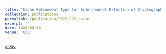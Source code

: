 ```yaml
---
title: "Cache Refinement Type for Side-channel Detection of Cryptographic Software"
collection: publications
permalink: /publication/2022-CCS-cache
excerpt: ''
date: 2022-05-26
venue: 'CCS'
---
```


[arXiv](https://arxiv.org/abs/2209.04610)

